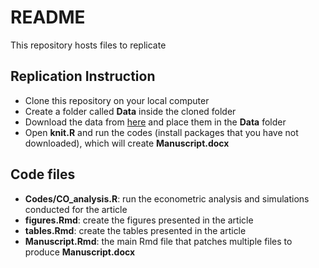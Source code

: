# README

This repository hosts files to replicate   

## Replication Instruction

+ Clone this repository on your local computer
+ Create a folder called **Data** inside the cloned folder
+ Download the data from [here](https://uofnelincoln-my.sharepoint.com/:f:/g/personal/tmieno2_unl_edu/Ehto7cn36HdFgiAB42JMPOcBAYql6ZV6A46_s7u6xcOM8Q?e=MWL6de) and place them in the **Data** folder
+ Open **knit.R** and run the codes (install packages that you have not downloaded), which will create **Manuscript.docx**

## Code files

+ **Codes/CO_analysis.R**: run the econometric analysis and simulations conducted for the article
+ **figures.Rmd**: create the figures presented in the article
+ **tables.Rmd**: create the tables presented in the article
+ **Manuscript.Rmd**: the main Rmd file that patches multiple files to produce **Manuscript.docx**